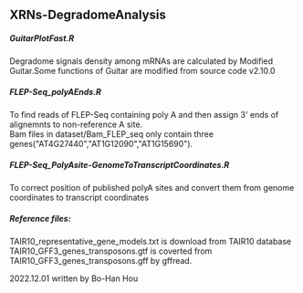 ## XRNs-DegradomeAnalysis

##### GuitarPlotFast.R  
Degradome signals density among mRNAs are calculated by Modified Guitar.Some functions of Guitar are modified from source code v2.10.0

##### FLEP-Seq_polyAEnds.R  
To find reads of FLEP-Seq containing poly A and then assign 3' ends of alignemnts to non-reference A site.  
Bam files in dataset/Bam_FLEP_seq only contain three genes("AT4G27440","AT1G12090","AT1G15690").

##### FLEP-Seq_PolyAsite-GenomeToTranscriptCoordinates.R  
To correct position of published polyA sites and convert them from genome coordinates to transcript coordinates

##### Reference files:  
TAIR10_representative_gene_models.txt is download from TAIR10 database  
TAIR10_GFF3_genes_transposons.gtf is coverted from TAIR10_GFF3_genes_transposons.gff by gffread.


2022.12.01 written by Bo-Han Hou
